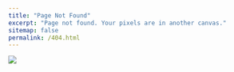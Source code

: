 ```yaml
---
title: "Page Not Found"
excerpt: "Page not found. Your pixels are in another canvas."
sitemap: false
permalink: /404.html
---
```


![](https://internetdevels.com/sites/default/files/public/blog_preview/404_page_cover.jpg)
